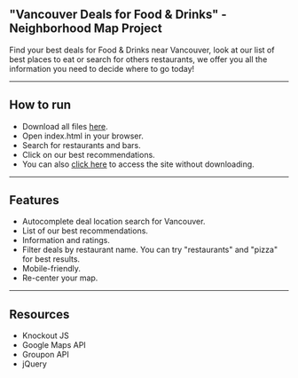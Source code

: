 "Vancouver Deals for Food & Drinks" - Neighborhood Map Project
--------

Find your best deals for Food & Drinks near Vancouver, look at our list of best places to eat or search for others restaurants, we offer you all the information you need to decide where to go today!  

***
How to run
-------

* Download all files [here](https://github.com/Fanfarlo/Neighborhood-Map-Project/archive/master.zip).
* Open index.html in your browser.
* Search for restaurants and bars.
* Click on our best recommendations.
* You can also [click here](https://fanfarlo.github.io/Neighborhood-Map-Project/) to access the site without downloading.

***

Features
-------

* Autocomplete deal location search for Vancouver.
* List of our best recommendations.
* Information and ratings.
* Filter deals by restaurant name. You can try "restaurants" and "pizza" for best results.
* Mobile-friendly.
* Re-center your map.


***

Resources
-----

* Knockout JS
* Google Maps API
* Groupon API
* jQuery

